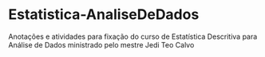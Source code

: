 # Estatistica-AnaliseDeDados
Anotações e atividades para fixação do curso de Estatística Descritiva para Análise de Dados ministrado pelo mestre Jedi Teo Calvo
